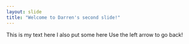 ```yaml
---
layout: slide
title: "Welcome to Darren's second slide!"
---
```

This is my text here
I also put some here
Use the left arrow to go back!
